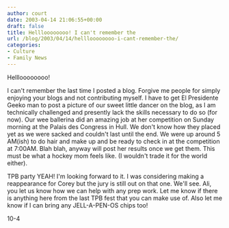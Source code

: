 ```yaml
---
author: court
date: 2003-04-14 21:06:55+00:00
draft: false
title: Hellloooooooo! I can't remember the
url: /blog/2003/04/14/hellloooooooo-i-cant-remember-the/
categories:
- Culture
- Family News
---
```


Hellloooooooo!  

I can't remember the last time I posted a blog.  Forgive me people for simply enjoying your blogs and not contributing myself.  I have to get El Presidente Geeko man to post a picture of our sweet little dancer on the blog, as I am technically challenged and presently lack the skills necessary to do so (for now).  Our wee ballerina did an amazing job at her competition on Sunday morning at the Palais des Congress in Hull.  We don't know how they placed yet as we were sacked and couldn't last until the end.  We were up around 5 AM(ish)  to do hair and make up and be ready to check in at the competition at 7:00AM.  Blah blah, anyway will post her results once we get them.  This must be what a hockey mom feels like.  (I wouldn't trade it for the world either).




TPB party YEAH!  I'm looking forward to it.  I was considering making a reappearance for Corey but the jury is still out on that one.  We'll see.  Ali, you let us know how we can help with any prep work.  Let me know if there is anything here from the last TPB fest that you can make use of.  Also let me know if I can bring any JELL-A-PEN-OS chips too!  

10-4





